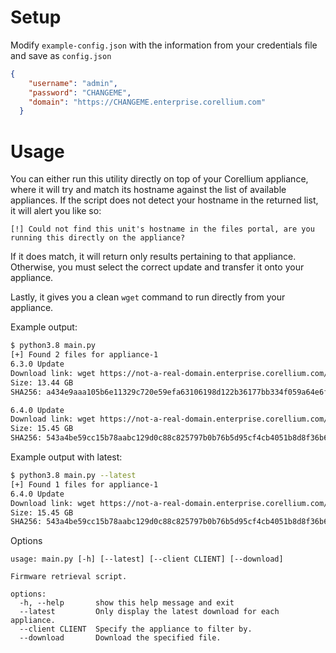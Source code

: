 # Setup
Modify `example-config.json` with the information from your credentials file and save as `config.json`
```json
{
    "username": "admin",
    "password": "CHANGEME",
    "domain": "https://CHANGEME.enterprise.corellium.com"
  }
```

# Usage
You can either run this utility directly on top of your Corellium appliance, where it will try and match its hostname against the list of available appliances. If the script does not detect your hostname in the returned list, it will alert you like so:

`[!] Could not find this unit's hostname in the files portal, are you running this directly on the appliance?`

If it does match, it will return only results pertaining to that appliance. Otherwise, you must select the correct update and transfer it onto your appliance. 

Lastly, it gives you a clean `wget` command to run directly from your appliance. 

Example output:
```bash
$ python3.8 main.py
[+] Found 2 files for appliance-1
6.3.0 Update 
Download link: wget https://not-a-real-domain.enterprise.corellium.com/api/v1/deployments/eyRestOfJWTHere -O appliance-1-6.3.0-rc12-onsite.tar.xz
Size: 13.44 GB
SHA256: a434e9aaa105b6e11329c720e59efa63106198d122b36177bb334f059a64e6fc

6.4.0 Update 
Download link: wget https://not-a-real-domain.enterprise.corellium.com/api/v1/deployments/eyRestOfJWTHere -O appliance-1-6.4.0-rc12-onsite.tar.xz
Size: 15.45 GB
SHA256: 543a4be59cc15b78aabc129d0c88c825797b0b76b5d95cf4cb4051b8d8f36b67
```
Example output with latest:
```bash
$ python3.8 main.py --latest
[+] Found 1 files for appliance-1
6.4.0 Update 
Download link: wget https://not-a-real-domain.enterprise.corellium.com/api/v1/deployments/eyRestOfJWTHere -O appliance-1-6.4.0-rc12-onsite.tar.xz
Size: 15.45 GB
SHA256: 543a4be59cc15b78aabc129d0c88c825797b0b76b5d95cf4cb4051b8d8f36b67
```

Options
```
usage: main.py [-h] [--latest] [--client CLIENT] [--download]

Firmware retrieval script.

options:
  -h, --help       show this help message and exit
  --latest         Only display the latest download for each appliance.
  --client CLIENT  Specify the appliance to filter by.
  --download       Download the specified file.

```